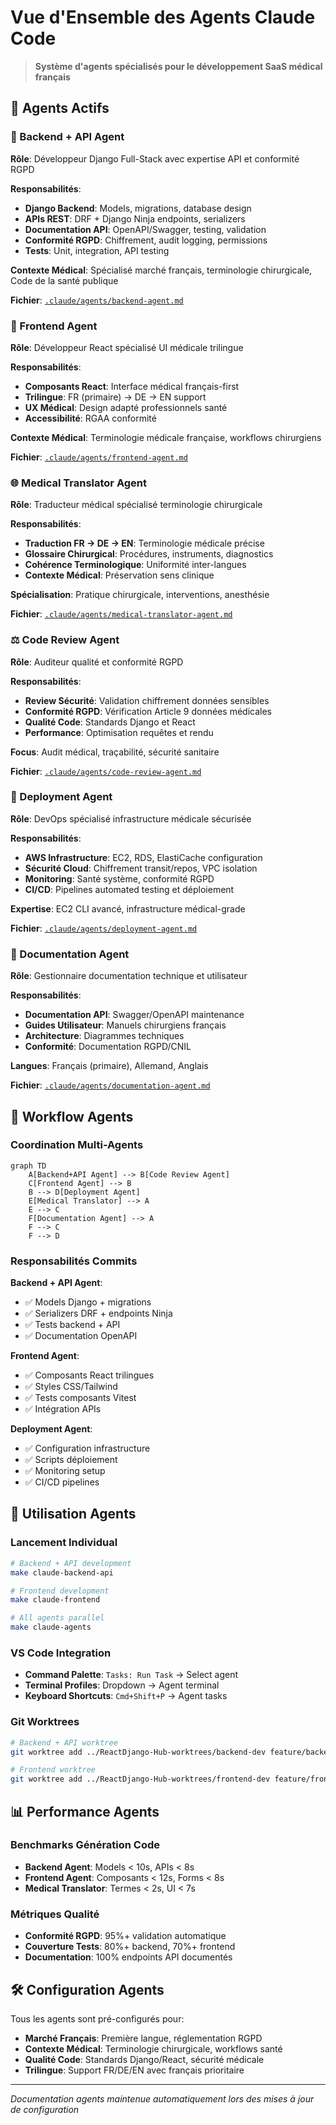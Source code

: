 # Vue d'Ensemble des Agents Claude Code

> **Système d'agents spécialisés pour le développement SaaS médical français**

## 🤖 Agents Actifs

### 🔧 Backend + API Agent
**Rôle**: Développeur Django Full-Stack avec expertise API et conformité RGPD

**Responsabilités**:
- **Django Backend**: Models, migrations, database design
- **APIs REST**: DRF + Django Ninja endpoints, serializers  
- **Documentation API**: OpenAPI/Swagger, testing, validation
- **Conformité RGPD**: Chiffrement, audit logging, permissions
- **Tests**: Unit, integration, API testing

**Contexte Médical**: Spécialisé marché français, terminologie chirurgicale, Code de la santé publique

**Fichier**: [`.claude/agents/backend-agent.md`](../../.claude/agents/backend-agent.md)

### 🎨 Frontend Agent  
**Rôle**: Développeur React spécialisé UI médicale trilingue

**Responsabilités**:
- **Composants React**: Interface médical français-first
- **Trilingue**: FR (primaire) → DE → EN support
- **UX Médical**: Design adapté professionnels santé
- **Accessibilité**: RGAA conformité

**Contexte Médical**: Terminologie médicale française, workflows chirurgiens

**Fichier**: [`.claude/agents/frontend-agent.md`](../../.claude/agents/frontend-agent.md)

### 🌐 Medical Translator Agent
**Rôle**: Traducteur médical spécialisé terminologie chirurgicale

**Responsabilités**:
- **Traduction FR → DE → EN**: Terminologie médicale précise
- **Glossaire Chirurgical**: Procédures, instruments, diagnostics
- **Cohérence Terminologique**: Uniformité inter-langues
- **Contexte Médical**: Préservation sens clinique

**Spécialisation**: Pratique chirurgicale, interventions, anesthésie

**Fichier**: [`.claude/agents/medical-translator-agent.md`](../../.claude/agents/medical-translator-agent.md)

### ⚖️ Code Review Agent
**Rôle**: Auditeur qualité et conformité RGPD

**Responsabilités**:
- **Review Sécurité**: Validation chiffrement données sensibles
- **Conformité RGPD**: Vérification Article 9 données médicales
- **Qualité Code**: Standards Django et React
- **Performance**: Optimisation requêtes et rendu

**Focus**: Audit médical, traçabilité, sécurité sanitaire

**Fichier**: [`.claude/agents/code-review-agent.md`](../../.claude/agents/code-review-agent.md)

### 🚀 Deployment Agent
**Rôle**: DevOps spécialisé infrastructure médicale sécurisée

**Responsabilités**:
- **AWS Infrastructure**: EC2, RDS, ElastiCache configuration
- **Sécurité Cloud**: Chiffrement transit/repos, VPC isolation
- **Monitoring**: Santé système, conformité RGPD
- **CI/CD**: Pipelines automated testing et déploiement

**Expertise**: EC2 CLI avancé, infrastructure médical-grade

**Fichier**: [`.claude/agents/deployment-agent.md`](../../.claude/agents/deployment-agent.md)

### 📝 Documentation Agent
**Rôle**: Gestionnaire documentation technique et utilisateur

**Responsabilités**:
- **Documentation API**: Swagger/OpenAPI maintenance
- **Guides Utilisateur**: Manuels chirurgiens français  
- **Architecture**: Diagrammes techniques
- **Conformité**: Documentation RGPD/CNIL

**Langues**: Français (primaire), Allemand, Anglais

**Fichier**: [`.claude/agents/documentation-agent.md`](../../.claude/agents/documentation-agent.md)

## 🔄 Workflow Agents

### Coordination Multi-Agents
```mermaid
graph TD
    A[Backend+API Agent] --> B[Code Review Agent]
    C[Frontend Agent] --> B
    B --> D[Deployment Agent] 
    E[Medical Translator] --> A
    E --> C
    F[Documentation Agent] --> A
    F --> C
    F --> D
```

### Responsabilités Commits

**Backend + API Agent**:
- ✅ Models Django + migrations
- ✅ Serializers DRF + endpoints Ninja
- ✅ Tests backend + API
- ✅ Documentation OpenAPI

**Frontend Agent**:
- ✅ Composants React trilingues
- ✅ Styles CSS/Tailwind
- ✅ Tests composants Vitest
- ✅ Intégration APIs

**Deployment Agent**:
- ✅ Configuration infrastructure
- ✅ Scripts déploiement
- ✅ Monitoring setup
- ✅ CI/CD pipelines

## 🎯 Utilisation Agents

### Lancement Individual
```bash
# Backend + API development
make claude-backend-api

# Frontend development  
make claude-frontend

# All agents parallel
make claude-agents
```

### VS Code Integration
- **Command Palette**: `Tasks: Run Task` → Select agent
- **Terminal Profiles**: Dropdown → Agent terminal
- **Keyboard Shortcuts**: `Cmd+Shift+P` → Agent tasks

### Git Worktrees
```bash
# Backend + API worktree
git worktree add ../ReactDjango-Hub-worktrees/backend-dev feature/backend-development

# Frontend worktree  
git worktree add ../ReactDjango-Hub-worktrees/frontend-dev feature/frontend-development
```

## 📊 Performance Agents

### Benchmarks Génération Code
- **Backend Agent**: Models < 10s, APIs < 8s
- **Frontend Agent**: Composants < 12s, Forms < 8s
- **Medical Translator**: Termes < 2s, UI < 7s

### Métriques Qualité
- **Conformité RGPD**: 95%+ validation automatique
- **Couverture Tests**: 80%+ backend, 70%+ frontend
- **Documentation**: 100% endpoints API documentés

## 🛠️ Configuration Agents

Tous les agents sont pré-configurés pour:
- **Marché Français**: Première langue, réglementation RGPD
- **Contexte Médical**: Terminologie chirurgicale, workflows santé
- **Qualité Code**: Standards Django/React, sécurité médicale
- **Trilingue**: Support FR/DE/EN avec français prioritaire

---

*Documentation agents maintenue automatiquement lors des mises à jour de configuration*